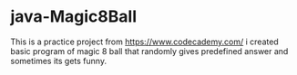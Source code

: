 # java-Magic8Ball
This is a practice project from https://www.codecademy.com/
i created basic program of magic 8 ball that randomly gives predefined answer and sometimes its gets funny. 
